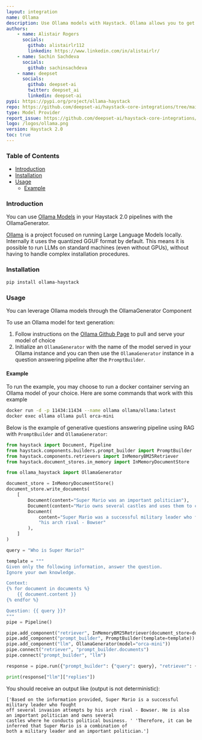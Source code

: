 ```yaml
---
layout: integration
name: Ollama
description: Use Ollama models with Haystack. Ollama allows you to get up and running with large language models, locally. 
authors:
    - name: Alistair Rogers
      socials:
        github: alistairlr112
        linkedin: https://www.linkedin.com/in/alistairlr/
    - name: Sachin Sachdeva
      socials:
        github: sachinsachdeva
    - name: deepset
      socials:
        github: deepset-ai
        twitter: deepset_ai
        linkedin: deepset-ai
pypi: https://pypi.org/project/ollama-haystack
repo: https://github.com/deepset-ai/haystack-core-integrations/tree/main/integrations/ollama
type: Model Provider
report_issue: https://github.com/deepset-ai/haystack-core-integrations/issues
logo: /logos/ollama.png
version: Haystack 2.0
toc: true
---
```


### Table of Contents

- [Introduction](#introduction)
- [Installation](#installation)
- [Usage](#usage)
  - [Example](#example)

### Introduction

You can use [Ollama Models](https://ollama.ai/library) in your Haystack 2.0 pipelines with the OllamaGenerator.

[Ollama](https://ollama.ai/) is a project focused on running Large Language Models locally. Internally it uses the quantized GGUF format by default. This means it is possible to run LLMs on standard machines (even without GPUs), without having to handle complex installation procedures.

### Installation

```bash
pip install ollama-haystack
```

### Usage

You can leverage Ollama models through the OllamaGenerator Component

To use an Ollama model for text generation:

1. Follow instructions on the [Ollama Github Page](https://github.com/jmorganca/ollama) to pull and serve your model of choice 
2. Initialize an `OllamaGenerator` with the name of the model served in your Ollama instance and you can then use the `OllamaGenerator` instance in a question answering pipeline after the `PromptBuilder`.  


#### Example
To run the example, you may choose to run a docker container serving an Ollama model of your choice. 
Here are some commands that work with this example

```bash
docker run -d -p 11434:11434 --name ollama ollama/ollama:latest
docker exec ollama ollama pull orca-mini
```

Below is the example of generative questions answering pipeline using RAG with `PromptBuilder` and  `OllamaGenerator`:

```python
from haystack import Document, Pipeline
from haystack.components.builders.prompt_builder import PromptBuilder
from haystack.components.retrievers import InMemoryBM25Retriever
from haystack.document_stores.in_memory import InMemoryDocumentStore

from ollama_haystack import OllamaGenerator

document_store = InMemoryDocumentStore()
document_store.write_documents(
    [
        Document(content="Super Mario was an important politician"),
        Document(content="Mario owns several castles and uses them to conduct important political business"),
        Document(
            content="Super Mario was a successful military leader who fought off several invasion attempts by "
            "his arch rival - Bowser"
        ),
    ]
)

query = "Who is Super Mario?"

template = """
Given only the following information, answer the question.
Ignore your own knowledge.

Context:
{% for document in documents %}
    {{ document.content }}
{% endfor %}

Question: {{ query }}?
"""
pipe = Pipeline()

pipe.add_component("retriever", InMemoryBM25Retriever(document_store=document_store))
pipe.add_component("prompt_builder", PromptBuilder(template=template))
pipe.add_component("llm", OllamaGenerator(model="orca-mini"))
pipe.connect("retriever", "prompt_builder.documents")
pipe.connect("prompt_builder", "llm")

response = pipe.run({"prompt_builder": {"query": query}, "retriever": {"query": query}})

print(response["llm"]["replies"])
```
You should receive an output like (output is not deterministic):
```
['Based on the information provided, Super Mario is a successful military leader who fought
off several invasion attempts by his arch rival - Bowser. He is also an important politician and owns several
castles where he conducts political business. ' 'Therefore, it can be inferred that Super Mario is a combination of
both a military leader and an important politician.']
```